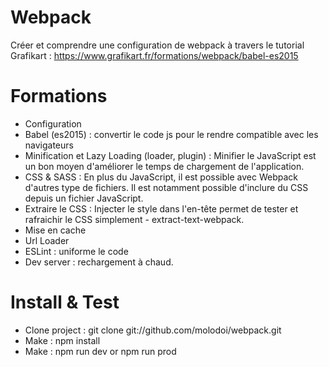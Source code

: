 Webpack
========================

Créer et comprendre une configuration de webpack à travers le tutorial Grafikart : https://www.grafikart.fr/formations/webpack/babel-es2015

Formations
========================
- Configuration
- Babel (es2015) : convertir le code js pour le rendre compatible avec les navigateurs
- Minification et Lazy Loading (loader, plugin) : Minifier le JavaScript est un bon moyen d'améliorer le temps de chargement de l'application. 
- CSS & SASS : En plus du JavaScript, il est possible avec Webpack d'autres type de fichiers. Il est notamment possible d'inclure du CSS depuis un fichier JavaScript.
- Extraire le CSS : Injecter le style dans l'en-tête permet de tester et rafraichir le CSS simplement - extract-text-webpack.
- Mise en cache
- Url Loader
- ESLint : uniforme le code
- Dev server : rechargement à chaud.

Install & Test
========================
- Clone project : git clone git://github.com/molodoi/webpack.git
- Make : npm install
- Make : npm run dev or npm run prod
